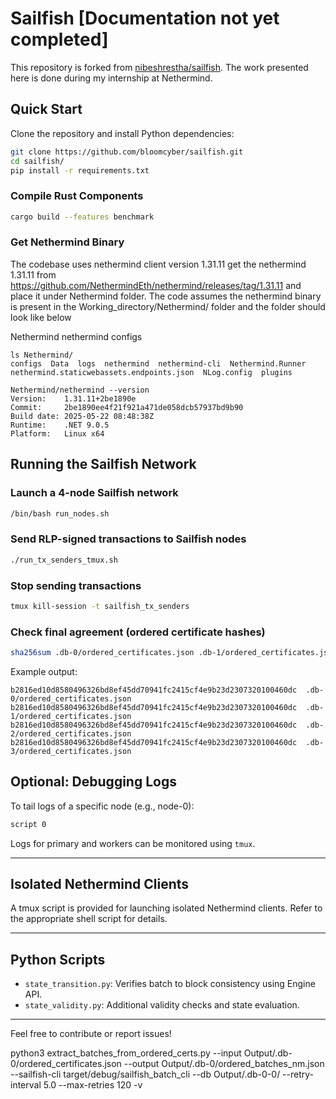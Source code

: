 
# Sailfish [Documentation not yet completed]

This repository is forked from [nibeshrestha/sailfish](https://github.com/nibeshrestha/sailfish). The work presented here is done during my internship at Nethermind. 

## Quick Start

Clone the repository and install Python dependencies:

```bash
git clone https://github.com/bloomcyber/sailfish.git
cd sailfish/
pip install -r requirements.txt
```

### Compile Rust Components

```bash
cargo build --features benchmark
```

### Get Nethermind Binary
The codebase uses nethermind client version 1.31.11
get the nethermind 1.31.11 from https://github.com/NethermindEth/nethermind/releases/tag/1.31.11 and place it under Nethermind folder. 
The code assumes the nethermind binary is present in the Working_directory/Nethermind/ folder and the folder should look like below 

Nethermind 
nethermind
configs

```
ls Nethermind/
configs  Data  logs  nethermind  nethermind-cli  Nethermind.Runner  nethermind.staticwebassets.endpoints.json  NLog.config  plugins
```

```
Nethermind/nethermind --version
Version:    1.31.11+2be1890e
Commit:     2be1890ee4f21f921a471de058dcb57937bd9b90
Build date: 2025-05-22 08:48:38Z
Runtime:    .NET 9.0.5
Platform:   Linux x64
```

## Running the Sailfish Network

###  Launch a 4-node Sailfish network

```bash
/bin/bash run_nodes.sh
```

###  Send RLP-signed transactions to Sailfish nodes

```bash
./run_tx_senders_tmux.sh
```

###  Stop sending transactions

```bash
tmux kill-session -t sailfish_tx_senders
```

###  Check final agreement (ordered certificate hashes)

```bash
sha256sum .db-0/ordered_certificates.json .db-1/ordered_certificates.json .db-2/ordered_certificates.json .db-3/ordered_certificates.json
```

Example output:

```
b2816ed10d8580496326bd8ef45dd70941fc2415cf4e9b23d2307320100460dc  .db-0/ordered_certificates.json
b2816ed10d8580496326bd8ef45dd70941fc2415cf4e9b23d2307320100460dc  .db-1/ordered_certificates.json
b2816ed10d8580496326bd8ef45dd70941fc2415cf4e9b23d2307320100460dc  .db-2/ordered_certificates.json
b2816ed10d8580496326bd8ef45dd70941fc2415cf4e9b23d2307320100460dc  .db-3/ordered_certificates.json
```

## Optional: Debugging Logs

To tail logs of a specific node (e.g., node-0):

```bash
script 0
```

Logs for primary and workers can be monitored using `tmux`.

---

## Isolated Nethermind Clients

A tmux script is provided for launching isolated Nethermind clients. Refer to the appropriate shell script for details.

---

## Python Scripts

- `state_transition.py`: Verifies batch to block consistency using Engine API.
- `state_validity.py`: Additional validity checks and state evaluation.

---

Feel free to contribute or report issues!




python3 extract_batches_from_ordered_certs.py --input Output/.db-0/ordered_certificates.json --output Output/.db-0/ordered_batches_nm.json --sailfish-cli target/debug/sailfish_batch_cli --db Output/.db-0-0/ --retry-interval 5.0 --max-retries 120 -v

